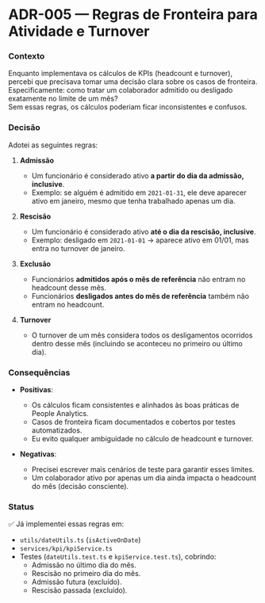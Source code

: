# ADR-005 — Regras de Fronteira para Atividade e Turnover

### Contexto
Enquanto implementava os cálculos de KPIs (headcount e turnover), percebi que precisava tomar uma decisão clara sobre os casos de fronteira.  
Especificamente: como tratar um colaborador admitido ou desligado exatamente no limite de um mês?  
Sem essas regras, os cálculos poderiam ficar inconsistentes e confusos.

### Decisão
Adotei as seguintes regras:

1. **Admissão**
   - Um funcionário é considerado ativo **a partir do dia da admissão, inclusive**.
   - Exemplo: se alguém é admitido em `2021-01-31`, ele deve aparecer ativo em janeiro, mesmo que tenha trabalhado apenas um dia.

2. **Rescisão**
   - Um funcionário é considerado ativo **até o dia da rescisão, inclusive**.
   - Exemplo: desligado em `2021-01-01` → aparece ativo em 01/01, mas entra no turnover de janeiro.

3. **Exclusão**
   - Funcionários **admitidos após o mês de referência** não entram no headcount desse mês.
   - Funcionários **desligados antes do mês de referência** também não entram no headcount.

4. **Turnover**
   - O turnover de um mês considera todos os desligamentos ocorridos dentro desse mês (incluindo se aconteceu no primeiro ou último dia).

### Consequências
- **Positivas**:
  - Os cálculos ficam consistentes e alinhados às boas práticas de People Analytics.
  - Casos de fronteira ficam documentados e cobertos por testes automatizados.
  - Eu evito qualquer ambiguidade no cálculo de headcount e turnover.

- **Negativas**:
  - Precisei escrever mais cenários de teste para garantir esses limites.
  - Um colaborador ativo por apenas um dia ainda impacta o headcount do mês (decisão consciente).

### Status
✅ Já implementei essas regras em:
- `utils/dateUtils.ts` (`isActiveOnDate`)
- `services/kpi/kpiService.ts`
- Testes (`dateUtils.test.ts` e `kpiService.test.ts`), cobrindo:
  - Admissão no último dia do mês.
  - Rescisão no primeiro dia do mês.
  - Admissão futura (excluído).
  - Rescisão passada (excluído).
